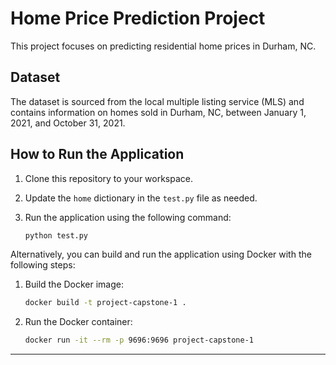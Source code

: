 # Home Price Prediction Project  

This project focuses on predicting residential home prices in Durham, NC.  

## Dataset  

The dataset is sourced from the local multiple listing service (MLS) and contains information on homes sold in Durham, NC, between January 1, 2021, and October 31, 2021.  

## How to Run the Application  

1. Clone this repository to your workspace.  
2. Update the `home` dictionary in the `test.py` file as needed.  
3. Run the application using the following command:  

   ```bash  
   python test.py  
   ```  

Alternatively, you can build and run the application using Docker with the following steps:  

1. Build the Docker image:  
   ```bash  
   docker build -t project-capstone-1 .  
   ```  

2. Run the Docker container:  
   ```bash  
   docker run -it --rm -p 9696:9696 project-capstone-1  
   ```  

---  
